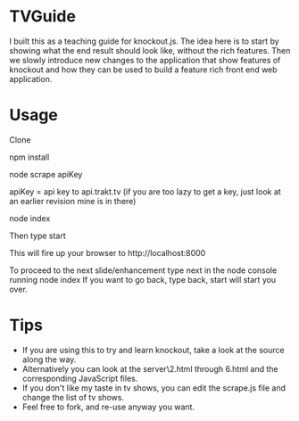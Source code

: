 TVGuide
=======
I built this as a teaching guide for knockout.js. The idea here is to start by showing what the end result should look like,
without the rich features. Then we slowly introduce new changes to the application that show features of knockout
and how they can be used to build a feature rich front end web application.

Usage
=====
Clone

npm install

node scrape apiKey 

apiKey = api key to api.trakt.tv (if you are too lazy to get a key, 
just look at an earlier revision mine is in there)

node index

Then type start

This will fire up your browser to http://localhost:8000

To proceed to the next slide/enhancement type next in the node console running node index
If you want to go back, type back, start will start you over.

Tips
====

* If you are using this to try and learn knockout, take a look at the source along the way.
* Alternatively you can look at the server\2.html through 6.html and the corresponding JavaScript files.
* If you don't like my taste in tv shows, you can edit the scrape.js file and change the list of tv shows.
* Feel free to fork, and re-use anyway you want.
